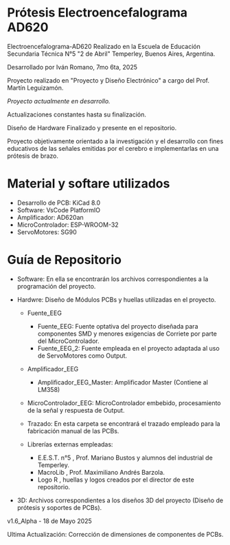 # Prótesis Electroencefalograma AD620
Electroencefalograma-AD620 Realizado en la Escuela de Educación Secundaria Técnica N°5 "2 de Abril" Temperley, Buenos Aires, Argentina. 

Desarrollado por Iván Romano, 7mo 6ta, 2025

Proyecto realizado en "Proyecto y Diseño Electrónico" a cargo del Prof. Martín Leguizamón. 

*Proyecto actualmente en desarrollo.*

Actualizaciones constantes hasta su finalización.

Diseño de Hardware Finalizado y presente en el repositorio. 


Proyecto objetivamente orientado a la investigación y el desarrollo con fines educativos de las señales emitidas por el cerebro e implementarlas en una prótesis de brazo.

# Material y softare utilizados
- Desarrollo de PCB: KiCad 8.0 
- Software: VsCode PlatformIO
- Amplificador: AD620an
- MicroControlador: ESP-WROOM-32
- ServoMotores: SG90

# Guía de Repositorio
- Software: En ella se encontrarán los archivos correspondientes a la programación del proyecto.

- Hardwre: Diseño de Módulos PCBs y huellas utilizadas en el proyecto.

  - Fuente_EEG
    - Fuente_EEG: Fuente optativa del proyecto diseñada para componentes SMD y menores exigencias de Corriete por parte del MicroControlador.
    - Fuente_EEG_2: Fuente empleada en el proyecto adaptada al uso de ServoMotores como Output.

  - Amplificador_EEG
    - Amplificador_EEG_Master: Amplificador Master (Contiene al LM358) 

  - MicroControlador_EEG: MicroControlador embebido, procesamiento de la señal y respuesta de Output.

  - Trazado: En esta carpeta se encontrará el trazado empleado para la fabricación manual de las PCBs.
 
  - Librerías externas empleadas:
    - E.E.S.T. n°5 , Prof. Mariano Bustos y alumnos del industrial de Temperley.
    - MacroLib , Prof. Maximiliano Andrés Barzola.
    - Logo R , huellas y logos creados por el director de este repositorio.

- 3D: Archivos correspondientes a los diseños 3D del proyecto (Diseño de prótesis y soportes de PCBs).




v1.6_Alpha - 18 de Mayo 2025

Ultima Actualización: Corrección de dimensiones de componentes de PCBs.
